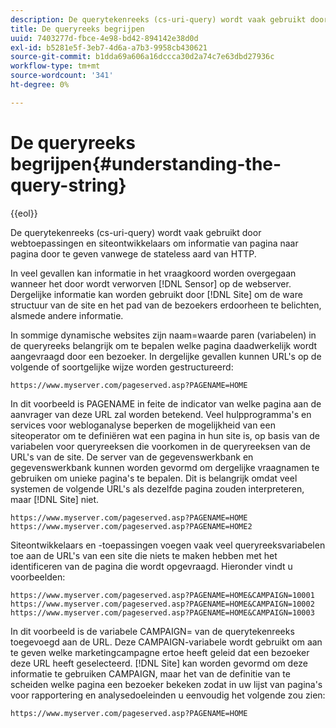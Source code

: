 ```yaml
---
description: De querytekenreeks (cs-uri-query) wordt vaak gebruikt door webtoepassingen en siteontwikkelaars om informatie van pagina naar pagina door te geven vanwege de stateless aard van HTTP.
title: De queryreeks begrijpen
uuid: 7403277d-fbce-4e98-bd42-894142e38d0d
exl-id: b5281e5f-3eb7-4d6a-a7b3-9958cb430621
source-git-commit: b1dda69a606a16dccca30d2a74c7e63dbd27936c
workflow-type: tm+mt
source-wordcount: '341'
ht-degree: 0%

---
```


# De queryreeks begrijpen{#understanding-the-query-string}

{{eol}}

De querytekenreeks (cs-uri-query) wordt vaak gebruikt door webtoepassingen en siteontwikkelaars om informatie van pagina naar pagina door te geven vanwege de stateless aard van HTTP.

In veel gevallen kan informatie in het vraagkoord worden overgegaan wanneer het door wordt verworven [!DNL Sensor] op de webserver. Dergelijke informatie kan worden gebruikt door [!DNL Site] om de ware structuur van de site en het pad van de bezoekers erdoorheen te belichten, alsmede andere informatie.

In sommige dynamische websites zijn naam=waarde paren (variabelen) in de queryreeks belangrijk om te bepalen welke pagina daadwerkelijk wordt aangevraagd door een bezoeker. In dergelijke gevallen kunnen URL&#39;s op de volgende of soortgelijke wijze worden gestructureerd:

```
https://www.myserver.com/pageserved.asp?PAGENAME=HOME
```

In dit voorbeeld is PAGENAME in feite de indicator van welke pagina aan de aanvrager van deze URL zal worden betekend. Veel hulpprogramma&#39;s en services voor webloganalyse beperken de mogelijkheid van een siteoperator om te definiëren wat een pagina in hun site is, op basis van de variabelen voor queryreeksen die voorkomen in de queryreeksen van de URL&#39;s van de site. De server van de gegevenswerkbank en gegevenswerkbank kunnen worden gevormd om dergelijke vraagnamen te gebruiken om unieke pagina&#39;s te bepalen. Dit is belangrijk omdat veel systemen de volgende URL&#39;s als dezelfde pagina zouden interpreteren, maar [!DNL Site] niet.

```
https://www.myserver.com/pageserved.asp?PAGENAME=HOME
https://www.myserver.com/pageserved.asp?PAGENAME=HOME2
```

Siteontwikkelaars en -toepassingen voegen vaak veel queryreeksvariabelen toe aan de URL&#39;s van een site die niets te maken hebben met het identificeren van de pagina die wordt opgevraagd. Hieronder vindt u voorbeelden:

```
https://www.myserver.com/pageserved.asp?PAGENAME=HOME&CAMPAIGN=10001
https://www.myserver.com/pageserved.asp?PAGENAME=HOME&CAMPAIGN=10002
https://www.myserver.com/pageserved.asp?PAGENAME=HOME&CAMPAIGN=10003
```

In dit voorbeeld is de variabele CAMPAIGN= van de querytekenreeks toegevoegd aan de URL. Deze CAMPAIGN-variabele wordt gebruikt om aan te geven welke marketingcampagne ertoe heeft geleid dat een bezoeker deze URL heeft geselecteerd. [!DNL Site] kan worden gevormd om deze informatie te gebruiken CAMPAIGN, maar het van de definitie van te scheiden welke pagina een bezoeker bekeken zodat in uw lijst van pagina&#39;s voor rapportering en analysedoeleinden u eenvoudig het volgende zou zien:

```
https://www.myserver.com/pageserved.asp?PAGENAME=HOME
```

